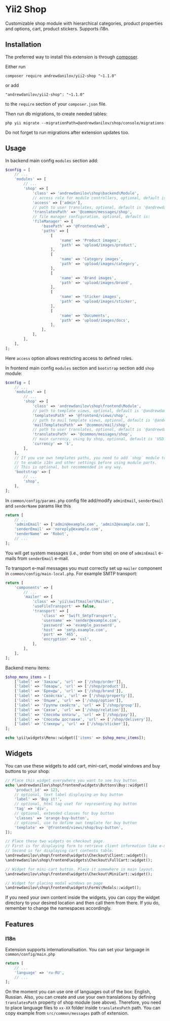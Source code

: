 Yii2 Shop
===================

Customizable shop module with hierarchical categories, product properties and options, cart, product stickers. Supports i18n.


Installation
------------

The preferred way to install this extension is through [composer](http://getcomposer.org/download/).

Either run

```
composer require andrewdanilov/yii2-shop "~1.1.0"
```

or add

```
"andrewdanilov/yii2-shop": "~1.1.0"
```

to the `require` section of your `composer.json` file.

Then run db migrations, to create needed tables:

```
php yii migrate --migrationPath=@andrewdanilov/shop/console/migrations
```

Do not forget to run migrations after extension updates too.

Usage
-----

In backend main config `modules` section add:

```php
$config = [
    // ...
    'modules' => [
        // ...
        'shop' => [
            'class' => 'andrewdanilov\shop\backend\Module',
            // access role for module controllers, optional, default is ['@']
            'access' => ['admin'],
            // path to user translates, optional, default is '@andrewdanilov/shop/common/messages'
            'translatesPath' => '@common/messages/shop',
            // file manager configuration, optional, default is:
            'fileManager' => [
                'basePath' => '@frontend/web',
                'paths' => [
                    [
                        'name' => 'Product images',
                        'path' => 'upload/images/product',
                    ],
                    [
                        'name' => 'Category images',
                        'path' => 'upload/images/category',
                    ],
                    [
                        'name' => 'Brand images',
                        'path' => 'upload/images/brand',
                    ],
                    [
                        'name' => 'Sticker images',
                        'path' => 'upload/images/sticker',
                    ],
                    [
                        'name' => 'Documents',
                        'path' => 'upload/images/docs',
                    ],
                ],
            ],
        ],
    ],
];
```

Here `access` option allows restricting access to defined roles.

In frontend main config `modules` section and `bootstrap` section add `shop` module:

```php
$config = [
    // ...
    'modules' => [
        // ...
        'shop' => [
            'class' => 'andrewdanilov\shop\frontend\Module',
            // path to template views, optional, default is '@andrewdanilov/shop/frontend/views'
            'templatesPath' => '@frontend/views/shop',
            // path to mail template views, optional, default is '@andrewdanilov/shop/common/mail'
            'mailTemplatesPath' => '@common/mail/shop',
            // path to user translates, optional, default is '@andrewdanilov/shop/common/messages'
            'translatesPath' => '@common/messages/shop',
            // main currency, using by shop, optional, default is 'USD'
            'currency' => '$',
        ],
    ],
    // If you use own templates paths, you need to add `shop` module to `bootstrap` section
    // to enable i18n and other settings before using module parts.
    // This is optional, but recommended in any way.
    'bootstrap' => [
        // ...
        'shop',
    ],
];
```

In `common/config/params.php` config file add/modify `adminEmail`, `senderEmail` and `senderName` params like this

```php
return [
    // ...
    'adminEmail' => ['admin@example.com', 'admin2@example.com'],
    'senderEmail' => 'noreply@example.com',
    'senderName' => 'Robot',
    // ...
];
```

You will get system messages (i.e., order from site) on one of `adminEmail` e-mails from `senderEmail` e-mail.

To transport e-mail messages you must correctly set up `mailer` component in `common/config/main-local.php`.
For example SMTP transport:

```php
return [
    'components' => [
        // ...
        'mailer' => [
            'class' => 'yii\swiftmailer\Mailer',
            'useFileTransport' => false,
            'transport' => [
                'class' => 'Swift_SmtpTransport',
                'username' => 'sender@example.com',
                'password' => 'example_password',
                'host' => 'smtp.example.com',
                'port' => '465',
                'encryption' => 'ssl',
            ],
        ],
    ],
];
```

Backend menu items:

```php
$shop_menu_items = [
    ['label' => 'Заказы', 'url' => ['/shop/order']],
    ['label' => 'Товары', 'url' => ['/shop/product']],
    ['label' => 'Бренды', 'url' => ['/shop/brand']],
    ['label' => 'Свойства', 'url' => ['/shop/property']],
    ['label' => 'Опции', 'url' => ['/shop/option']],
    ['label' => 'Группы свойств', 'url' => ['/shop/group']],
    ['label' => 'Связи', 'url' => ['/shop/relation']],
    ['label' => 'Способы оплаты', 'url' => ['/shop/pay']],
    ['label' => 'Способы доставки', 'url' => ['/shop/delivery']],
    ['label' => 'Стикеры', 'url' => ['/shop/sticker']],
];

echo \yii\widgets\Menu::widget(['items' => $shop_menu_items]);
```

Widgets
-------

You can use these widgets to add cart, mini-cart, modal windows and buy buttons to your shop:

```php
// Place this widget everywhere you want to see buy button
echo \andrewdanilov\shop\frontend\widgets\Buttons\Buy::widget([
    'product_id' => 123,
    // optional, text label displaying on buy button
    'label' => 'Buy it!',
    // optional, html tag uset for representing buy button
    'tag' => 'div',
    // optional, extended classes for buy button
    'classes' => 'orange-buy-button',
    // optional, use to define own template for buy button
    'template' => '@frontend/views/shop/buy-button',
]);

// Place these two widgets on checkout page.
// First is for displaying form to retrieve client information like e-mail, phone, etc.
// Second is for displaying cart contents table.
\andrewdanilov\shop\frontend\widgets\Checkout\Client::widget();
\andrewdanilov\shop\frontend\widgets\Checkout\FullCart::widget();

// Widget for mini-cart button. Place it somewhere in main layout.
\andrewdanilov\shop\frontend\widgets\Checkout\MiniCart::widget();

// Widget for placing modal windows on page
\andrewdanilov\shop\frontend\widgets\Forms\Modals::widget();
```

If you need your own content inside the widgets, you can copy the widget directory to your desired location and
then call them from there. If you do, remember to change the namespaces accordingly.


Features
--------

### I18n

Extension supports internationalisation. You can set your language in `common/config/main.php`

```php
return [
    // ...
    'language' => 'ru-RU',
    // ...
];
```

On the moment you can use one of languages out of the box: English, Russian. Also, you can create and use your own
translations by defining `translatesPath` property of shop module (see above). Therefore, you need to place
language files to `xx-XX` folder inside `translatesPath` path. You can copy example from `src/common/messages` path
of extension.